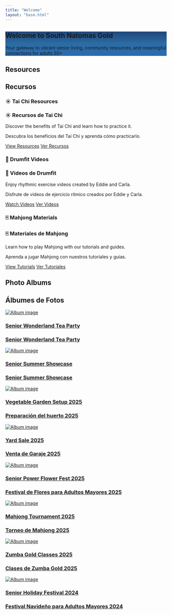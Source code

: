 ```yaml
---
title: "Welcome"
layout: "base.html"
---
```



<section class="hero-section" style="background: linear-gradient(0deg, #2B6CB0 0%, #2C6CA4FF 50%, #1F477BFF 100%)">
  <div class="hero-content">
    <h1>Welcome to South Natomas Gold</h1>
    <p>Your gateway to vibrant senior living, community resources, and meaningful connections for adults 50+</p>
  </div>
</section>

<section id="resources" class="container">
  <h2 class="section-title" data-lang="en">Resources</h2>
  <h2 class="section-title" data-lang="es">Recursos</h2>

  <div class="resources-container">
    <!-- Tai Chi Resources -->
    <div class="resource-card" data-category="exercise">
      <h3 class="resource-title" data-lang="en">☀️ Tai Chi Resources</h3>
      <h3 class="resource-title" data-lang="es">☀️ Recursos de Tai Chi</h3>
      <p class="resource-description" data-lang="en">Discover the benefits of Tai Chi and learn how to practice it.
      </p>
      <p class="resource-description" data-lang="es">Descubra los beneficios del Tai Chi y aprenda cómo practicarlo.
      </p>
      <a href="/tai-chi/index.html" class="resource-link" data-lang="en">View Resources</a>
      <a href="/tai-chi/index.html" class="resource-link" data-lang="es">Ver Recursos</a>
    </div>
    <!-- Drumfit Resources -->
    <div class="resource-card" data-category="exercise videos">
      <h3 class="resource-title" data-lang="en">🥁 Drumfit Videos</h3>
      <h3 class="resource-title" data-lang="es">🥁 Videos de Drumfit</h3>
      <p class="resource-description" data-lang="en">Enjoy rhythmic exercise videos created by Eddie and Carla.</p>
      <p class="resource-description" data-lang="es">Disfrute de videos de ejercicio rítmico creados por Eddie y
        Carla.</p>
      <a href="/drumfit/index.html" class="resource-link" data-lang="en">Watch Videos</a>
      <a href="/drumfit/index.html" class="resource-link" data-lang="es">Ver Videos</a>
    </div>
    <!-- Mahjong Resources -->
    <div class="resource-card" data-category="games">
      <h3 class="resource-title" data-lang="en">🀄 Mahjong Materials</h3>
      <h3 class="resource-title" data-lang="es">🀄 Materiales de Mahjong</h3>
      <p class="resource-description" data-lang="en">Learn how to play Mahjong with our tutorials and guides.</p>
      <p class="resource-description" data-lang="es">Aprenda a jugar Mahjong con nuestros tutoriales y guías.</p>
      <a href="/mahjong/index.html" class="resource-link" data-lang="en">View Tutorials</a>
      <a href="/mahjong/index.html" class="resource-link" data-lang="es">Ver Tutoriales</a>
    </div>
  </div>
</section>

<!-- <section id="events" class="container">
  <h2 class="section-title">Upcoming Events</h2>

  <div class="events-container">
    <div class="event-card">
      <img src="/api/placeholder/300/180" alt="Senior Dance Night" class="event-image">
      <div class="event-details">
        <h3 class="event-title">Senior Dance Night</h3>
        <p class="event-date">May 20, 2025</p>
        <p class="event-description">Join us for a night of dancing and socializing with fellow community members.
        </p>
      </div>
    </div>
  </div>
</section> -->

<section id="photos" class="container">
  <h2 class="section-title" data-lang="en">Photo Albums</h2>
  <h2 class="section-title" data-lang="es">Álbumes de Fotos</h2>

  <div class="photos-container">
    <div class="photo-album">
      <a href="https://photos.app.goo.gl/uziAgLxpY9ya6dAG8">
        <img src="images/senior-tea-party.jpg" alt="Album image" class="album-image">
        <h3 class="album-title" data-lang="en">Senior Wonderland Tea Party</h3>
        <h3 class="album-title" data-lang="es">Senior Wonderland Tea Party</h3>
      </a>
    </div>
    <div class="photo-album">
      <a href="https://photos.app.goo.gl/FKhS92nHfeCQYkCg8">
        <img src="images/senior_summer_showcase.jpg" alt="Album image" class="album-image">
        <h3 class="album-title" data-lang="en">Senior Summer Showcase</h3>
        <h3 class="album-title" data-lang="es">Senior Summer Showcase</h3>
      </a>
    </div>
    <div class="photo-album">
      <a href="https://photos.app.goo.gl/eUALnD3CitG4PpJa9">
        <img src="images/garden-setup-2025.jpg" alt="Album image" class="album-image">
        <h3 class="album-title" data-lang="en">Vegetable Garden Setup 2025</h3>
        <h3 class="album-title" data-lang="es">Preparación del huerto 2025</h3>
      </a>
    </div>
    <div class="photo-album">
      <a href="https://photos.app.goo.gl/jfPAJc9mRKNY27Lw8">
        <img src="images/yard-sale-2025.jpg" alt="Album image" class="album-image">
        <h3 class="album-title" data-lang="en">Yard Sale 2025</h3>
        <h3 class="album-title" data-lang="es">Venta de Garaje 2025</h3>
      </a>
    </div>
    <div class="photo-album">
      <a href="https://photos.app.goo.gl/N2MjFe343LMR8N2J6">
        <img src="images/flower_power-fest-2025.jpg" alt="Album image" class="album-image">
        <h3 class="album-title" data-lang="en">Senior Power Flower Fest 2025</h3>
        <h3 class="album-title" data-lang="es">Festival de Flores para Adultos Mayores 2025</h3>
      </a>
    </div>
    <div class="photo-album">
      <a href="https://photos.app.goo.gl/tFS3Yx1KMbFmVFrH8">
        <img src="images/mahjong_tournament-2025.jpg" alt="Album image" class="album-image">
        <h3 class="album-title" data-lang="en">Mahjong Tournament 2025</h3>
        <h3 class="album-title" data-lang="es">Torneo de Mahjong 2025</h3>
      </a>
    </div>
    <div class="photo-album">
      <a href="https://photos.app.goo.gl/bvfEA3QmnWEveJ5VA">
        <img src="images/zumba_gold_2025.jpg" alt="Album image" class="album-image">
        <h3 class="album-title" data-lang="en">Zumba Gold Classes 2025</h3>
        <h3 class="album-title" data-lang="es">Clases de Zumba Gold 2025</h3>
      </a>
    </div>
    <div class="photo-album">
      <a href="https://photos.app.goo.gl/YVUvcPe3W7BQkXYM6">
        <img src="images/senior_holiday_festival_2025.jpg" alt="Album image" class="album-image">
        <h3 class="album-title" data-lang="en">Senior Holiday Festival 2024</h3>
        <h3 class="album-title" data-lang="es">Festival Navideño para Adultos Mayores 2024</h3>
      </a>
    </div>
  </div>
</section>
